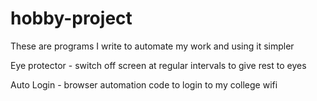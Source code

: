 # hobby-project
These are programs I write to automate my work and using it simpler

Eye protector - switch off screen at regular intervals to give rest to eyes

Auto Login - browser automation code to login to my college wifi